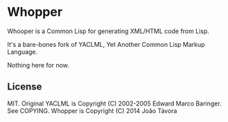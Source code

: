 Whopper
=======

Whooper is a Common Lisp for generating XML/HTML code from Lisp.

It's a bare-bones fork of YACLML, Yet Another Common Lisp Markup
Language.

Nothing here for now.

License
-------

MIT. Original YACLML is Copyright (C) 2002-2005 Edward Marco Baringer. See
COPYING. Whopper is Copyright (C) 2014 João Távora
